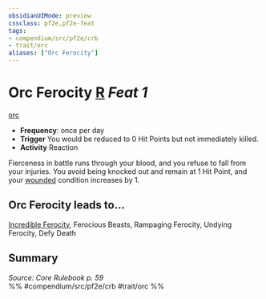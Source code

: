 ```yaml
---
obsidianUIMode: preview
cssclass: pf2e,pf2e-feat
tags:
- compendium/src/pf2e/crb
- trait/orc
aliases: ["Orc Ferocity"]
---
```

# Orc Ferocity  [R](/rules/core-rulebook/chapter-9-playing-the-game.md#Actions "Reaction") *Feat 1*  
[orc](/rules/traits/orc.md)  

- **Frequency**: once per day
- **Trigger** You would be reduced to 0 Hit Points but not immediately killed.
- **Activity** Reaction

Fierceness in battle runs through your blood, and you refuse to fall from your injuries. You avoid being knocked out and remain at 1 Hit Point, and your [wounded](/rules/conditions.md#Wounded) condition increases by 1.

## Orc Ferocity leads to...

[Incredible Ferocity](/compendium/feats/incredible-ferocity.md), Ferocious Beasts, Rampaging Ferocity, Undying Ferocity, Defy Death

## Summary

*Source: Core Rulebook p. 59*  
%% #compendium/src/pf2e/crb #trait/orc %%